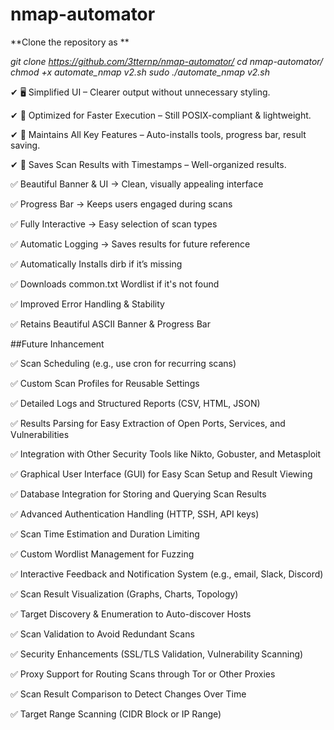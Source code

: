 # nmap-automator

**Clone the repository as **

_git clone https://github.com/3tternp/nmap-automator/
cd nmap-automator/ 
chmod +x automate_nmap v2.sh
sudo ./automate_nmap v2.sh_

✔ 🖥️ Simplified UI – Clearer output without unnecessary styling.

✔ 🚀 Optimized for Faster Execution – Still POSIX-compliant & lightweight.

✔ 🔄 Maintains All Key Features – Auto-installs tools, progress bar, result saving.

✔ 📁 Saves Scan Results with Timestamps – Well-organized results.

✅ Beautiful Banner & UI → Clean, visually appealing interface

✅ Progress Bar → Keeps users engaged during scans

✅ Fully Interactive → Easy selection of scan types

✅ Automatic Logging → Saves results for future reference

✅ Automatically Installs dirb if it’s missing

✅ Downloads common.txt Wordlist if it's not found

✅ Improved Error Handling & Stability

✅ Retains Beautiful ASCII Banner & Progress Bar

##Future Inhancement 

✅ Scan Scheduling (e.g., use cron for recurring scans)

✅ Custom Scan Profiles for Reusable Settings

✅ Detailed Logs and Structured Reports (CSV, HTML, JSON)

✅ Results Parsing for Easy Extraction of Open Ports, Services, and Vulnerabilities

✅ Integration with Other Security Tools like Nikto, Gobuster, and Metasploit

✅ Graphical User Interface (GUI) for Easy Scan Setup and Result Viewing

✅ Database Integration for Storing and Querying Scan Results

✅ Advanced Authentication Handling (HTTP, SSH, API keys)

✅ Scan Time Estimation and Duration Limiting

✅ Custom Wordlist Management for Fuzzing

✅ Interactive Feedback and Notification System (e.g., email, Slack, Discord)

✅ Scan Result Visualization (Graphs, Charts, Topology)

✅ Target Discovery & Enumeration to Auto-discover Hosts

✅ Scan Validation to Avoid Redundant Scans

✅ Security Enhancements (SSL/TLS Validation, Vulnerability Scanning)

✅ Proxy Support for Routing Scans through Tor or Other Proxies

✅ Scan Result Comparison to Detect Changes Over Time

✅ Target Range Scanning (CIDR Block or IP Range)
